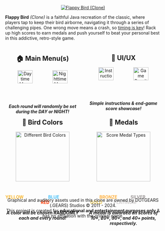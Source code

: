 <p align="center">
  <a href="https://youtu.be/I741sSjlwh0?si=DiBZN-41UxAiezoA" target="_blank" rel="noreferrer"><img src="https://i.imgur.com/iJnsQco.png" alt="Flappy Bird (Clone)"></a>
</p>


**Flappy Bird** _(Clone)_ is a faithful Java recreation of the classic, where players tap to keep their bird airborne, navigating it through a series of challenging pipes. One wrong move means a crash, so <u>timing is key</u>! Rack up high scores to earn medals and push yourself to beat your personal best in this addictive, retro-style game.

<div style="width: 100%; display: flex; justify-content: space-between;">
  
  <div style="width: 48%; text-align: center;">
    <h2>🏠 Main Menu(s)</h2>
    <p align="center">
      <img src="https://i.gyazo.com/d00e491bbc59d501220e12b83fc1fc64.png" alt="Daytime Menu" width="45%">
      <img src="https://i.gyazo.com/e0cd311e5b8863c6b8f0defb757a0374.png" alt="Nighttime Menu" width="45%">
    </p>
    <p align="center"><i><b>Each round will randomly be set during the DAY or NIGHT!</i></b></p>
  </div>
  
  <div style="width: 48%; text-align: center;">
    <h2>📱 UI/UX</h2>
    <p align="center">
      <img src="https://i.gyazo.com/a290a212f531360bf57a3ef212671503.png" alt="Instructions" width="45%">
      <img src="https://i.gyazo.com/5e0467bfff068c2bd5dd52569eae0326.pngg" alt="Game Results" width="45%">
    </p>
    <p align="center"><i><b>Simple instructions & end-game score showcase! </i></b></p>
  </div>

</div>

<div style="width: 100%; display: flex; justify-content: space-between;">

  <div style="width: 48%; text-align: center;">
    <h2>🐤 Bird Colors</h2>
    <p align="center">
      <img src="https://i.imgur.com/qXD27ac.png" alt="Different Bird Colors" width="85%">
    </p>
    <p align="center"><b>
      <span style="color: #f8b733;">YELLOW</span> ‎ ‎ ‎ ‎ ‎ ‎ ‎ ‎ ‎ ‎ ‎ ‎ ‎ ‎ ‎ ‎ ‎ ‎ ‎ ‎ ‎ ‎ ‎
      <span style="color: #4bc1f8;">BLUE</span>   ‎ ‎ ‎ ‎ ‎ ‎ ‎ ‎ ‎ ‎ ‎ ‎ ‎ ‎ ‎ ‎ ‎ ‎ ‎ ‎ ‎ ‎ ‎ ‎ ‎  
      <span style="color: #fc3800;">RED</span>    
      <br><br><i>A color will be chosen RANDOMLY each and every round!</i>
    </b></p>
  </div>

  <div style="width: 48%; text-align: center;">
    <h2>🏅 Medals</h2>
    <p align="center">
      <img src="https://i.imgur.com/fTSeljf.png" alt="Score Medal Types" width="85%">
    </p>
    <p align="center"><b>
      <span style="color: #ffb141;"> ‎ ‎ ‎ ‎ ‎ ‎ ‎ ‎ ‎ ‎ ‎ ‎ ‎ BRONZE</span>   ‎ ‎ ‎ ‎ ‎ ‎ ‎ ‎ ‎ ‎ ‎ ‎  
      <span style="color: #9d9898;">SILVER</span>   ‎ ‎ ‎ ‎ ‎ ‎ ‎ ‎ ‎ ‎ ‎ ‎ ‎ ‎ ‎ 
      <span style="color: #e3c354;">GOLD</span>     ‎ ‎ ‎ ‎ ‎ ‎ ‎ ‎ ‎ ‎
      <span style="color: #d0cece;">PLATINUM</span> ‎ ‎ ‎ ‎ ‎ ‎ ‎ ‎ ‎ ‎ ‎ ‎ ‎ ‎ ‎ ‎ ‎ ‎ ‎ ‎
      <br><br><i>A medal is awarded on scores of 10+, 20+, 30+, and 40+ points, respectively.</i>
    </b></p>
  </div>

</div>

<br><Br>
<p align="center">Graphical and auditory assets used in this clone are owned by DOTGEARS (.GEARS) Studios © 2011 - 2024.<br>This project is created for <b>educational and entertainment purposes only</b> & has no affiliation with the original game.</p>


